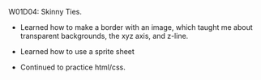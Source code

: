 W01D04: Skinny Ties.

- Learned how to make a border with an image, which taught me
  about transparent backgrounds, the xyz axis, and z-line.

- Learned how to use a sprite sheet

- Continued to practice html/css.
